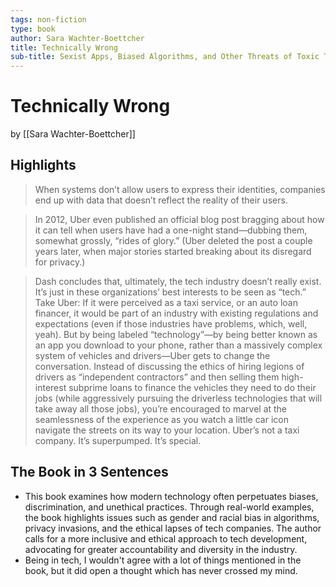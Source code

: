 ```yaml
---
tags: non-fiction
type: book
author: Sara Wachter-Boettcher
title: Technically Wrong
sub-title: Sexist Apps, Biased Algorithms, and Other Threats of Toxic Tech
---
```


# Technically Wrong
by [[Sara Wachter-Boettcher]]

## Highlights
> When systems don’t allow users to express their identities, companies end up with data that doesn’t reflect the reality of their users.

> In 2012, Uber even published an official blog post bragging about how it can tell when users have had a one-night stand—dubbing them, somewhat grossly, “rides of glory.” (Uber deleted the post a couple years later, when major stories started breaking about its disregard for privacy.)

> Dash concludes that, ultimately, the tech industry doesn’t really exist. It’s just in these organizations’ best interests to be seen as “tech.” Take Uber: If it were perceived as a taxi service, or an auto loan financer, it would be part of an industry with existing regulations and expectations (even if those industries have problems, which, well, yeah). But by being labeled “technology”—by being better known as an app you download to your phone, rather than a massively complex system of vehicles and drivers—Uber gets to change the conversation. Instead of discussing the ethics of hiring legions of drivers as “independent contractors” and then selling them high-interest subprime loans to finance the vehicles they need to do their jobs (while aggressively pursuing the driverless technologies that will take away all those jobs), you’re encouraged to marvel at the seamlessness of the experience as you watch a little car icon navigate the streets on its way to your location. Uber’s not a taxi company. It’s superpumped. It’s special.

## The Book in 3 Sentences
* This book examines how modern technology often perpetuates biases, discrimination, and unethical practices. Through real-world examples, the book highlights issues such as gender and racial bias in algorithms, privacy invasions, and the ethical lapses of tech companies. The author calls for a more inclusive and ethical approach to tech development, advocating for greater accountability and diversity in the industry.
* Being in tech, I wouldn't agree with a lot of things mentioned in the book, but it did open a thought which has never crossed my mind.
